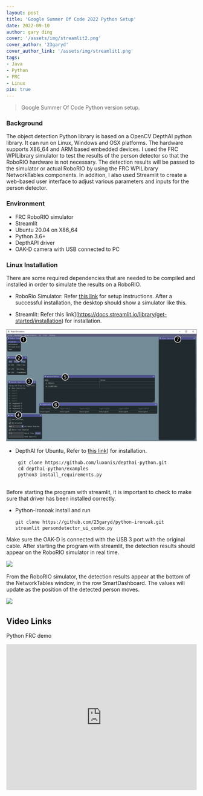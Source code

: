 ```yaml
---
layout: post
title: 'Google Summer Of Code 2022 Python Setup'
date: 2022-09-10
author: gary ding
cover: '/assets/img/streamlit2.png'
cover_author: '23garyd'
cover_author_link: '/assets/img/streamlit1.png'
tags: 
- Java 
- Python 
- FRC
- Linux
pin: true
---
```


> Google Summer Of Code Python version setup.

### Background

The object detection Python library is based on a OpenCV DepthAI python library. It can run on Linux, Windows and OSX platforms. The hardware supports X86_64 and ARM based embedded devices. I used the FRC WPILibrary simulator to test the results of the person detector so that the RoboRIO hardware is not necessary. The detection results will be passed to the simulator or actual RoboRIO by using the FRC WPILibrary NetworkTables components. In addition, I also used Streamlit to create a web-based user interface to adjust various parameters and inputs for the person detector.


### Environment

- FRC RoboRIO simulator
- Streamlit
- Ubuntu 20.04 on X86_64 
- Python 3.6+
- DepthAPI driver
- OAK-D camera with USB connected to PC


### Linux Installation



There are some required dependencies that are needed to be compiled and installed in order to simulate the results on a RoboRIO.


- RoboRio Simulator: Refer [this link](https://docs.wpilib.org/en/stable/docs/software/wpilib-tools/robot-simulation/introduction.html) for setup instructions. After a successful installation, the desktop should show a simulator like this. 


- Streamlit: Refer this link](https://docs.streamlit.io/library/get-started/installation) for installation.


![](/assets/img/frc-sim.png)

- DepthAI for Ubuntu, Refer to [this link](https://docs.luxonis.com/projects/api/en/latest/install/#ubuntu)) for installation. 
   ```
    git clone https://github.com/luxonis/depthai-python.git
    cd depthai-python/examples
    python3 install_requirements.py
     
    ```
Before starting the program with streamlit, it is important to check to make sure that driver has been installed correctly.

- Python-ironoak install and run
  
    ```
    git clone https://github.com/23garyd/python-ironoak.git
    streamlit persondetector_ui_combo.py

    ```
Make sure the OAK-D is connected with the USB 3 port with the original cable. After starting the program with streamlit, the detection results should appear on the RoboRIO simulator in real time.

![](/assets/img/streamlit1.png)

From the RoboRIO simulator, the detection results appear at the bottom of the NetworkTables window, in the row SmartDashboard. The values will update as the position of the detected person moves.

![](/assets/img/nt3.png)

## Video Links

Python FRC demo
<iframe type="text/html" width="100%" height="385" src="https://www.youtube.com/embed/kZoewUklqjo" frameborder="0"></iframe>
